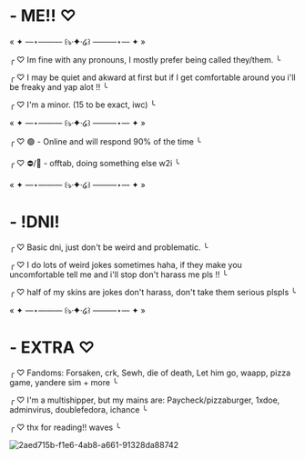 # - ME!! ♡

« ✦ —⋆——― ꒰ঌ·✦·໒꒱ ———⋆— ✦ »

╭
♡ Im fine with any pronouns, I mostly prefer being called they/them.
╰

╭
♡ I may be quiet and akward at first but if I get comfortable around you i'll be freaky and yap alot !!
╰

╭
♡ I'm a minor. (15 to be exact, iwc)
╰

« ✦ —⋆——― ꒰ঌ·✦·໒꒱ ———⋆— ✦ »

╭
♡ 🟢 - Online and will respond 90% of the time
╰

╭
♡ ⛔️/🌙 - offtab, doing something else w2i
╰

« ✦ —⋆——― ꒰ঌ·✦·໒꒱ ———⋆— ✦ »

# - !DNI!

╭
♡ Basic dni, just don't be weird and problematic. 
╰

╭
♡ I do lots of weird jokes sometimes haha, if they make you uncomfortable tell me and i'll stop don't harass me pls !!
╰

╭
♡ half of my skins are jokes don't harass, don't take them serious plspls
╰

« ✦ —⋆——― ꒰ঌ·✦·໒꒱ ———⋆— ✦ »
# - EXTRA ♡

╭
♡ Fandoms: Forsaken, crk, Sewh, die of death, Let him go, waapp, pizza game, yandere sim + more
╰

╭
♡ I'm a multishipper, but my mains are: Paycheck/pizzaburger, 1xdoe, adminvirus, doublefedora, ichance
╰

╭
♡ thx for reading!! waves
╰


![2aed715b-f1e6-4ab8-a661-91328da88742](https://github.com/user-attachments/assets/43c9f030-7b03-4237-9dc7-df3ede07a8a5)





